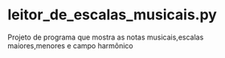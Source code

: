 # leitor_de_escalas_musicais.py
 Projeto de programa que mostra as notas musicais,escalas maiores,menores e campo harmônico
